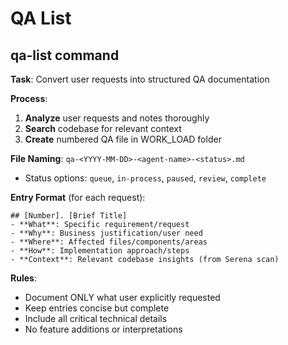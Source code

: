# QA List

## qa-list command

**Task**: Convert user requests into structured QA documentation

**Process**:
1. **Analyze** user requests and notes thoroughly
2. **Search** codebase for relevant context  
3. **Create** numbered QA file in WORK_LOAD folder

**File Naming**: `qa-<YYYY-MM-DD>-<agent-name>-<status>.md`
- Status options: `queue`, `in-process`, `paused`, `review`, `complete`

**Entry Format** (for each request):
```
## [Number]. [Brief Title]
- **What**: Specific requirement/request
- **Why**: Business justification/user need  
- **Where**: Affected files/components/areas
- **How**: Implementation approach/steps
- **Context**: Relevant codebase insights (from Serena scan)
```

**Rules**:
- Document ONLY what user explicitly requested
- Keep entries concise but complete
- Include all critical technical details
- No feature additions or interpretations
